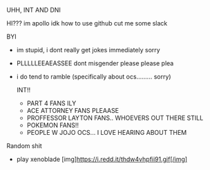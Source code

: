 UHH, INT AND DNI

HI??? im apollo idk how to use github cut me some slack

  BYI 
   - im stupid, i dont really get jokes immediately sorry
   - PLLLLLEEAEASSEE dont misgender please please plea
   - i do tend to ramble (specifically about ocs......... sorry)
      
      INT!!
       - PART 4 FANS ILY
       - ACE ATTORNEY FANS PLEAASE
       - PROFFESSOR LAYTON FANS.. WHOEVERS OUT THERE STILL
       - POKEMON FANS!!
       - PEOPLE W JOJO OCS... I LOVE HEARING ABOUT THEM
    

Random shit
- play xenoblade [img]https://i.redd.it/thdw4vhpfii91.gif[/img]
       
  
